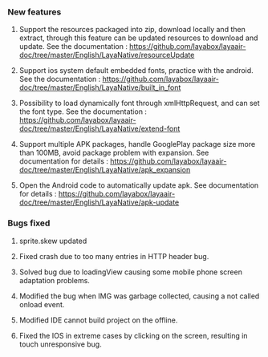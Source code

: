 ### New features

1. Support the resources packaged into zip, download locally and then extract, through this feature can be updated resources to download and update. See the documentation : https://github.com/layabox/layaair-doc/tree/master/English/LayaNative/resourceUpdate


2. Support ios system default embedded fonts, practice with the android. See the documentation : https://github.com/layabox/layaair-doc/tree/master/English/LayaNative/built_in_font

3. Possibility to load dynamically  font through xmlHttpRequest, and can  set the font type. See the documentation : https://github.com/layabox/layaair-doc/tree/master/English/LayaNative/extend-font

4. Support multiple APK packages, handle  GooglePlay package size more than 100MB, avoid package problem with expansion. See documentation for details : 
   https://github.com/layabox/layaair-doc/tree/master/English/LayaNative/apk_expansion

5. Open the Android code to automatically update apk. See documentation for details : https://github.com/layabox/layaair-doc/tree/master/English/LayaNative/apk-update

### Bugs fixed

1. sprite.skew updated

2. Fixed crash due to too many entries in HTTP header bug.

3. Solved bug due to loadingView causing some mobile phone screen adaptation problems.

4. Modified the bug when IMG was garbage collected, causing a  not called onload event.

5. Modified IDE cannot build project on the offline.

6. Fixed the IOS in extreme cases by clicking on the screen, resulting in touch unresponsive bug.
